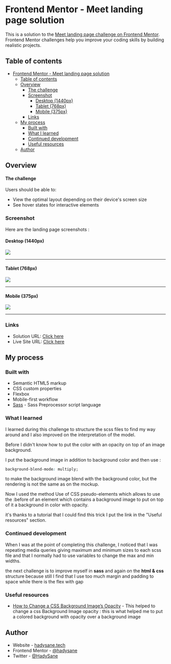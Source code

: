 # Frontend Mentor - Meet landing page solution

This is a solution to the [Meet landing page challenge on Frontend Mentor](https://www.frontendmentor.io/challenges/meet-landing-page-rbTDS6OUR). Frontend Mentor challenges help you improve your coding skills by building realistic projects. 

## Table of contents

- [Frontend Mentor - Meet landing page solution](#frontend-mentor---meet-landing-page-solution)
  - [Table of contents](#table-of-contents)
  - [Overview](#overview)
      - [The challenge](#the-challenge)
    - [Screenshot](#screenshot)
      - [Desktop (1440px)](#desktop-1440px)
      - [Tablet (768px)](#tablet-768px)
      - [Mobile (375px)](#mobile-375px)
    - [Links](#links)
  - [My process](#my-process)
    - [Built with](#built-with)
    - [What I learned](#what-i-learned)
    - [Continued development](#continued-development)
    - [Useful resources](#useful-resources)
  - [Author](#author)


## Overview

#### The challenge

Users should be able to:

- View the optimal layout depending on their device's screen size
- See hover states for interactive elements

### Screenshot

Here are the landing page screenshots : 

#### Desktop (1440px)

![](./starter-code/assets/img/screenshots/desktop.png)

________________________________________________


#### Tablet (768px)

![](./starter-code/assets/img/screenshots/tablet.png)

_________________________________________________

#### Mobile (375px)

![](./starter-code/assets/img/screenshots/mobile.png)

____________________________________

### Links

- Solution URL: [Click here](https://www.frontendmentor.io/solutions/responsive-landing-page-meet-html-css-Q68U52NnS)
- Live Site URL: [Click here](https://meet-landing-page-ndj3o6v6h-hadysane.vercel.app/)

## My process

### Built with

- Semantic HTML5 markup
- CSS custom properties
- Flexbox
- Mobile-first workflow
- [Sass](https://sass-lang.com/) - Sass Preprocessor script language


### What I learned

I learned during this challenge to structure the scss files to find my way around and I also improved on the interpretation of the model.

Before I didn't know how to put the color with an opacity on top of an image background.



I put the background image in addition to background color and then use :
```css  
background-blend-mode: multiply; 
```
to make the background image blend with the background color, but the rendering is not the same as on the mockup.
 

Now I used the method Use of CSS pseudo-elements which allows to use the :before of an element which contains a background image to put on top of it a background in color with opacity.

it's thanks to a tutorial that I could find this trick I put the link in the "Useful resources" section.


### Continued development

When I was at the point of completing this challenge, I noticed that I was repeating media queries giving maximum and minimum sizes to each scss file and that I normally had to use variables to change the max and min widths.

the next challenge is to improve myself in **sass** and again on the **html & css** structure because still I find that I use too much margin and padding to space while there is the flex with gap 




### Useful resources

- [How to Change a CSS Background Image’s Opacity](https://www.digitalocean.com/community/tutorials/how-to-change-a-css-background-images-opacity) - This helped to change a css Background Image opacity : this is what helped me to put a colored background with opacity over a background image 



## Author

- Website - [hadysane.tech](http://hadysane.tech/)
- Frontend Mentor - [@hadysane](https://www.frontendmentor.io/profile/hadysane)
- Twitter - [@HadySane](https://twitter.com/HadySane)


